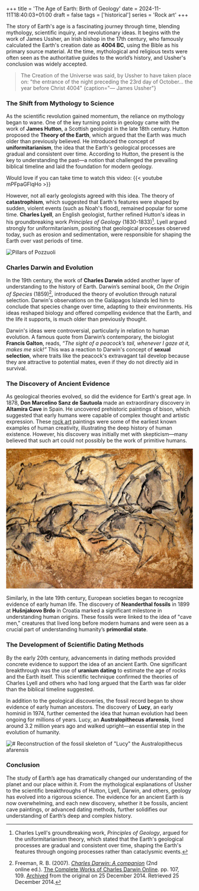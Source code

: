 +++
title = 'The Age of Earth: Birth of Geology'
date = 2024-11-11T18:40:03+01:00
draft = false
tags = ['historical']
series = 'Rock art'
+++

The story of Earth's age is a fascinating journey through time, blending mythology, scientific inquiry, and revolutionary ideas. It begins with the work of James Ussher, an Irish bishop in the 17th century, who famously calculated the Earth's creation date as **4004 BC**, using the Bible as his primary source material. At the time, mythological and religious texts were often seen as the authoritative guides to the world’s history, and Ussher's conclusion was widely accepted.

> The Creation of the Universe was said, by Ussher to have taken place on: "the entrance of the night preceding the 23rd day of October... the year before Christ 4004"
{caption="— James Ussher"}

### The Shift from Mythology to Science

As the scientific revolution gained momentum, the reliance on mythology began to wane. One of the key turning points in geology came with the work of **James Hutton**, a Scottish geologist in the late 18th century. Hutton proposed the **Theory of the Earth**, which argued that the Earth was much older than previously believed. He introduced the concept of **uniformitarianism**, the idea that the Earth's geological processes are gradual and consistent over time. According to Hutton, the present is the key to understanding the past—a notion that challenged the prevailing biblical timeline and laid the foundation for modern geology.

Would love if you can take time to watch this video:
{{< youtube mPFpaGFlqHo >}}

However, not all early geologists agreed with this idea. The theory of **catastrophism**, which suggested that Earth's features were shaped by sudden, violent events (such as Noah's flood), remained popular for some time. **Charles Lyell**, an English geologist, further refined Hutton's ideas in his groundbreaking work _Principles of Geology_ (1830-1833)[^1]. Lyell argued strongly for uniformitarianism, positing that geological processes observed today, such as erosion and sedimentation, were responsible for shaping the Earth over vast periods of time.

![Pillars of Pozzuoli](https://upload.wikimedia.org/wikipedia/commons/thumb/9/9e/Charles_Lyell_-_Pillars_of_Pozzuoli.jpg/330px-Charles_Lyell_-_Pillars_of_Pozzuoli.jpg "Pillars of Pozzuoli")

### Charles Darwin and Evolution

In the 19th century, the work of **Charles Darwin** added another layer of understanding to the history of Earth. Darwin’s seminal book, _On the Origin of Species_ (1859)[^2], introduced the theory of evolution through natural selection. Darwin's observations on the Galápagos Islands led him to conclude that species change over time, adapting to their environments. His ideas reshaped biology and offered compelling evidence that the Earth, and the life it supports, is much older than previously thought.

Darwin's ideas were controversial, particularly in relation to human evolution. A famous quote from Darwin’s contemporary, the biologist **Francis Galton**, reads, _“The sight of a peacock’s tail, whenever I gaze at it, makes me sick!”_ This was a reaction to Darwin's concept of **sexual selection**, where traits like the peacock's extravagant tail develop because they are attractive to potential mates, even if they do not directly aid in survival.

### The Discovery of Ancient Evidence

As geological theories evolved, so did the evidence for Earth's great age. In 1878, **Don Marcelino Sanz de Sautuola** made an extraordinary discovery in **Altamira Cave** in Spain. He uncovered prehistoric paintings of bison, which suggested that early humans were capable of complex thought and artistic expression. These [rock art](/posts/south-african-rock-art) paintings were some of the earliest known examples of human creativity, illustrating the deep history of human existence. However, his discovery was initially met with skepticism—many believed that such art could not possibly be the work of primitive humans.

![chauvet cave](apr2015_h07_chauvetcave.webp "chauvet cave")

Similarly, in the late 19th century, European societies began to recognize evidence of early human life. The discovery of **Neanderthal fossils** in 1899 at **Hušnjakovo Brdo** in Croatia marked a significant milestone in understanding human origins. These fossils were linked to the idea of "cave men," creatures that lived long before modern humans and were seen as a crucial part of understanding humanity’s **primordial state**.

### The Development of Scientific Dating Methods

By the early 20th century, advancements in dating methods provided concrete evidence to support the idea of an ancient Earth. One significant breakthrough was the use of **uranium dating** to estimate the age of rocks and the Earth itself. This scientific technique confirmed the theories of Charles Lyell and others who had long argued that the Earth was far older than the biblical timeline suggested.

In addition to the geological discoveries, the fossil record began to show evidence of early human ancestors. The discovery of **Lucy**, an early hominid in 1974, further cemented the idea that human evolution had been ongoing for millions of years. Lucy, an **Australopithecus afarensis**, lived around 3.2 million years ago and walked upright—an essential step in the evolution of humanity.

![# Reconstruction of the fossil skeleton of "Lucy" the Australopithecus afarensis](https://upload.wikimedia.org/wikipedia/commons/thumb/e/e0/Reconstruction_of_the_fossil_skeleton_of_%22Lucy%22_the_Australopithecus_afarensis.jpg/220px-Reconstruction_of_the_fossil_skeleton_of_%22Lucy%22_the_Australopithecus_afarensis.jpg "Australopithecus")
### Conclusion

The study of Earth’s age has dramatically changed our understanding of the planet and our place within it. From the mythological explanations of Ussher to the scientific breakthroughs of Hutton, Lyell, Darwin, and others, geology has evolved into a rigorous science. The evidence for an ancient Earth is now overwhelming, and each new discovery, whether it be fossils, ancient cave paintings, or advanced dating methods, further solidifies our understanding of Earth’s deep and complex history.

[^1]: Charles Lyell's groundbreaking work, *Principles of Geology*, argued for the uniformitarianism theory, which stated that the Earth's geological processes are gradual and consistent over time, shaping the Earth's features through ongoing processes rather than cataclysmic events.
[^2]: Freeman, R. B. (2007). [_Charles Darwin: A companion_](http://darwin-online.org.uk/content/frameset?itemID=A27b&viewtype=text&pageseq=114) (2nd online ed.). [The Complete Works of Charles Darwin Online](https://en.wikipedia.org/wiki/The_Complete_Works_of_Charles_Darwin_Online "The Complete Works of Charles Darwin Online"). pp. 107, 109. [Archived](https://web.archive.org/web/20141225163344/http://darwin-online.org.uk/content/frameset?itemID=A27b&viewtype=text&pageseq=114) from the original on 25 December 2014. Retrieved 25 December 2014.

